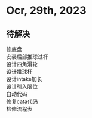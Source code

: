 # Ocr, 29th, 2023
## 待解决
修底盘  
安装后部推球过杆  
设计四角滑轮   
设计推球杆  
设计intake加长  
设计引入限位  
自动代码  
修复cata代码  
检修流程表

